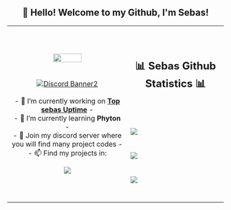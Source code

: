 <h2 align="center">👋 Hello! Welcome to my Github, I'm Sebas!</h2>
<p align="center">
<table align="center">
   <tr>
      <td>
         <p align="center">    
         <img align="center" src="https://i.imgur.com/E029hYg.png" width="50%"/></a><br/>
         <br/><br/>
            <a href="https://discord.gg/gcafe"><img align="center" src="https://discordapp.com/api/guilds/955934316091809862/widget.png?style=banner2" alt="Discord Banner2"/></a>
         <br/><br/>
         - 🔭 I’m currently working on <strong><a href="https://top-sebas.sabarrenechea.repl.co">Top sebas Uptime</a></strong> -
         <br/>
         - 🌱 I’m currently learning <strong>Phyton</strong> -
         <br/>
         - 💬 Join my discord server where you will find many project codes</strong> -
         <br/>
         - 📫 Find my projects in: <a href="https://dsc.gg/rtR8VxWFyj">
         <p align="center">                     
             <img align="center" src="https://github-readme-stats.vercel.app/api/top-langs/?username=Sebas-4028&theme=radical&hide_border=true" />
         </p>  
      </td>
      <td>
      <br/><br/>
      <h2 align="center">📊 Sebas Github Statistics 📊 </h2>   
         <br/><br/><br/>
         <img align="center" src="http://github-readme-streak-stats.herokuapp.com?user=Sebas-4028&theme=radical&hide_border=true" />   
         <br/><br/><br/>
         <img align="center" src="https://github-readme-stats-taupe-two.vercel.app/api/wakatime?username=Sebas-4028&hide_title=true&hide_border=true&langs_count=5&layout=compact&v=2.png"/><br/><br/><br/>
         <img align="center" src="https://github-readme-stats.vercel.app/api?username=Sebas-4028&theme=radical&show_icons=true&hide_border=true" />
         <br/><br/><br/>         
      </td>
   </tr>
</table>
</p>
